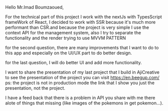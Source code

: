 Hello Mr.Imad Boumzaoued,

For the technical part of this project I work with the nextJs with TypesScript frameWork of React, I decided to work with SSR because it's much more performant than CSR.and because the project is very simple I use the context API for the management system, also I try to separate the functionality and the render trying to use MVVM PATTERN

for the second question, there are many improvements that I want to do to this app and especially on the UI/UX part to do better design.

for the last question, I will do better UI and add more functionality.

I want to share the presentation of my last project that I build in AjiCreative to see the presentation of the project you can visit https://en.beegup.com/
ps: the project is not in production mode the link that I show you just the presentation, not the project.

I have a feed back that there is a problem in API you share with me there alote of things that missing (like images of the pokemons in get pokemon...).
